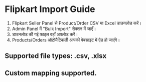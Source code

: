 # Flipkart Import Guide

1. Flipkart Seller Panel से Product/Order CSV या Excel डाउनलोड करें।
2. Admin Panel में "Bulk Import" सेक्शन में जाएँ।
3. डाउनलोड की गई फाइल वहाँ अपलोड करें।
4. Products/Orders ऑटोमैटिकली आपकी वेबसाइट में ऐड हो जाएंगे।

## Supported file types: .csv, .xlsx
## Custom mapping supported.